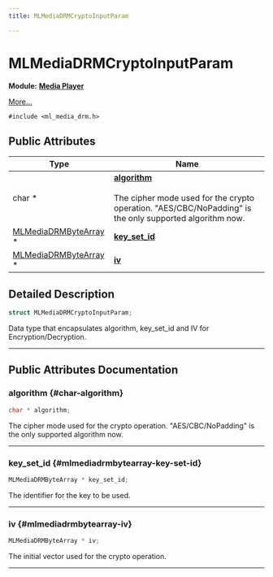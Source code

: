 ```yaml
---
title: MLMediaDRMCryptoInputParam

---
```


# MLMediaDRMCryptoInputParam

**Module:** **[Media Player](/versioned_docs/version-03-Jan-2023/api-ref/api/Modules/group___media_player/group___media_player.md)**



 [More...](#detailed-description)


`#include <ml_media_drm.h>`

## Public Attributes

| Type           | Name           |
| -------------- | -------------- |
| char * | **[algorithm](/versioned_docs/version-03-Jan-2023/api-ref/api/Modules/group___media_player/struct_m_l_media_d_r_m_crypto_input_param.md#char-algorithm)** <br></br>The cipher mode used for the crypto operation. "AES/CBC/NoPadding" is the only supported algorithm now.  |
| [MLMediaDRMByteArray](/versioned_docs/version-03-Jan-2023/api-ref/api/Modules/group___media_player/struct_m_l_media_d_r_m_byte_array.md) * | **[key_set_id](/versioned_docs/version-03-Jan-2023/api-ref/api/Modules/group___media_player/struct_m_l_media_d_r_m_crypto_input_param.md#mlmediadrmbytearray-key-set-id)**  |
| [MLMediaDRMByteArray](/versioned_docs/version-03-Jan-2023/api-ref/api/Modules/group___media_player/struct_m_l_media_d_r_m_byte_array.md) * | **[iv](/versioned_docs/version-03-Jan-2023/api-ref/api/Modules/group___media_player/struct_m_l_media_d_r_m_crypto_input_param.md#mlmediadrmbytearray-iv)**  |

## Detailed Description

```cpp
struct MLMediaDRMCryptoInputParam;
```


Data type that encapsulates algorithm, key_set_id and IV for Encryption/Decryption. 





-----------
## Public Attributes Documentation

### algorithm {#char-algorithm}

```cpp
char * algorithm;
```

The cipher mode used for the crypto operation. "AES/CBC/NoPadding" is the only supported algorithm now. 





-----------

### key_set_id {#mlmediadrmbytearray-key-set-id}

```cpp
MLMediaDRMByteArray * key_set_id;
```


The identifier for the key to be used. 





-----------

### iv {#mlmediadrmbytearray-iv}

```cpp
MLMediaDRMByteArray * iv;
```


The initial vector used for the crypto operation. 





-----------

